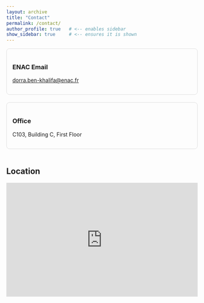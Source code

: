 ```yaml
---
layout: archive
title: "Contact"
permalink: /contact/
author_profile: true   # <-- enables sidebar
show_sidebar: true     # <-- ensures it is shown
---
```



<div style="display:flex; flex-wrap:wrap; gap:20px;">

  <!-- ENAC Email -->
  <div style="flex:1; min-width:250px; padding:15px; border:1px solid #ddd; border-radius:8px;">
    <h3>ENAC Email</h3>
    <p><a href="mailto:dorra.ben-khalifa@enac.fr">dorra.ben-khalifa@enac.fr</a></p>
  </div>

  <!-- Office -->
  <div style="flex:1; min-width:250px; padding:15px; border:1px solid #ddd; border-radius:8px;">
    <h3>Office</h3>
    <p>C103, Building C, First Floor</p>
  </div>

</div>

<br/>

## Location

<div style="max-width:600px;">
<iframe 
  src="https://www.google.com/maps/embed?pb=!1m18!1m12!1m3!1d11564.821426114535!2d1.4918245479028271!3d43.56060387540745!2m3!1f0!2f0!3f0!3m2!1i1024!2i768!4f13.1!3m3!1m2!1s0x12aebdcc97f63627%3A0x4973c9f85bbbf5fd!2s%C3%89cole%20Nationale%20de%20l%27Aviation%20Civile!5e0!3m2!1sfr!2sfr!4v1712311232923!5m2!1sfr!2sfr" 
  width="100%" 
  height="300" 
  style="border:0;" 
  allowfullscreen="" 
  loading="lazy" 
  referrerpolicy="no-referrer-when-downgrade">
</iframe>
</div>
